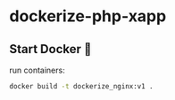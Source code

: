 # dockerize-php-xapp

## Start Docker 🐳

run containers:

```sh
docker build -t dockerize_nginx:v1 .
```

